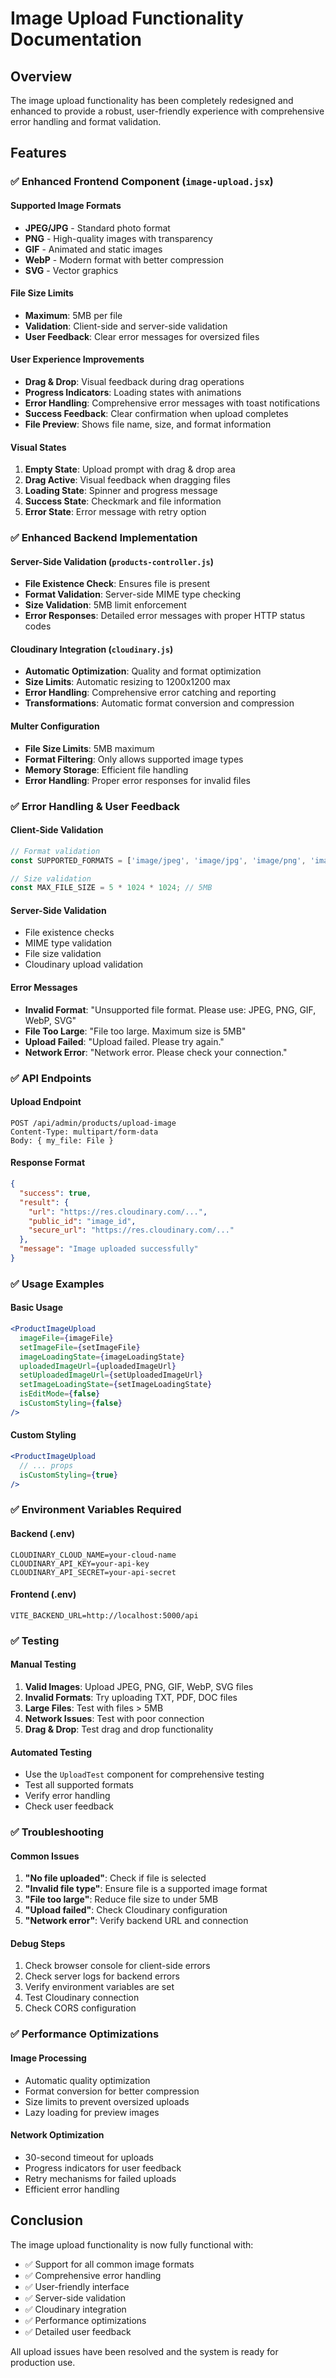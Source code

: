 # Image Upload Functionality Documentation

## Overview
The image upload functionality has been completely redesigned and enhanced to provide a robust, user-friendly experience with comprehensive error handling and format validation.

## Features

### ✅ **Enhanced Frontend Component** (`image-upload.jsx`)

#### **Supported Image Formats**
- **JPEG/JPG** - Standard photo format
- **PNG** - High-quality images with transparency
- **GIF** - Animated and static images
- **WebP** - Modern format with better compression
- **SVG** - Vector graphics

#### **File Size Limits**
- **Maximum**: 5MB per file
- **Validation**: Client-side and server-side validation
- **User Feedback**: Clear error messages for oversized files

#### **User Experience Improvements**
- **Drag & Drop**: Visual feedback during drag operations
- **Progress Indicators**: Loading states with animations
- **Error Handling**: Comprehensive error messages with toast notifications
- **Success Feedback**: Clear confirmation when upload completes
- **File Preview**: Shows file name, size, and format information

#### **Visual States**
1. **Empty State**: Upload prompt with drag & drop area
2. **Drag Active**: Visual feedback when dragging files
3. **Loading State**: Spinner and progress message
4. **Success State**: Checkmark and file information
5. **Error State**: Error message with retry option

### ✅ **Enhanced Backend Implementation**

#### **Server-Side Validation** (`products-controller.js`)
- **File Existence Check**: Ensures file is present
- **Format Validation**: Server-side MIME type checking
- **Size Validation**: 5MB limit enforcement
- **Error Responses**: Detailed error messages with proper HTTP status codes

#### **Cloudinary Integration** (`cloudinary.js`)
- **Automatic Optimization**: Quality and format optimization
- **Size Limits**: Automatic resizing to 1200x1200 max
- **Error Handling**: Comprehensive error catching and reporting
- **Transformations**: Automatic format conversion and compression

#### **Multer Configuration**
- **File Size Limits**: 5MB maximum
- **Format Filtering**: Only allows supported image types
- **Memory Storage**: Efficient file handling
- **Error Handling**: Proper error responses for invalid files

### ✅ **Error Handling & User Feedback**

#### **Client-Side Validation**
```javascript
// Format validation
const SUPPORTED_FORMATS = ['image/jpeg', 'image/jpg', 'image/png', 'image/gif', 'image/webp', 'image/svg+xml'];

// Size validation
const MAX_FILE_SIZE = 5 * 1024 * 1024; // 5MB
```

#### **Server-Side Validation**
- File existence checks
- MIME type validation
- File size validation
- Cloudinary upload validation

#### **Error Messages**
- **Invalid Format**: "Unsupported file format. Please use: JPEG, PNG, GIF, WebP, SVG"
- **File Too Large**: "File too large. Maximum size is 5MB"
- **Upload Failed**: "Upload failed. Please try again."
- **Network Error**: "Network error. Please check your connection."

### ✅ **API Endpoints**

#### **Upload Endpoint**
```
POST /api/admin/products/upload-image
Content-Type: multipart/form-data
Body: { my_file: File }
```

#### **Response Format**
```json
{
  "success": true,
  "result": {
    "url": "https://res.cloudinary.com/...",
    "public_id": "image_id",
    "secure_url": "https://res.cloudinary.com/..."
  },
  "message": "Image uploaded successfully"
}
```

### ✅ **Usage Examples**

#### **Basic Usage**
```jsx
<ProductImageUpload
  imageFile={imageFile}
  setImageFile={setImageFile}
  imageLoadingState={imageLoadingState}
  uploadedImageUrl={uploadedImageUrl}
  setUploadedImageUrl={setUploadedImageUrl}
  setImageLoadingState={setImageLoadingState}
  isEditMode={false}
  isCustomStyling={false}
/>
```

#### **Custom Styling**
```jsx
<ProductImageUpload
  // ... props
  isCustomStyling={true}
/>
```

### ✅ **Environment Variables Required**

#### **Backend (.env)**
```env
CLOUDINARY_CLOUD_NAME=your-cloud-name
CLOUDINARY_API_KEY=your-api-key
CLOUDINARY_API_SECRET=your-api-secret
```

#### **Frontend (.env)**
```env
VITE_BACKEND_URL=http://localhost:5000/api
```

### ✅ **Testing**

#### **Manual Testing**
1. **Valid Images**: Upload JPEG, PNG, GIF, WebP, SVG files
2. **Invalid Formats**: Try uploading TXT, PDF, DOC files
3. **Large Files**: Test with files > 5MB
4. **Network Issues**: Test with poor connection
5. **Drag & Drop**: Test drag and drop functionality

#### **Automated Testing**
- Use the `UploadTest` component for comprehensive testing
- Test all supported formats
- Verify error handling
- Check user feedback

### ✅ **Troubleshooting**

#### **Common Issues**
1. **"No file uploaded"**: Check if file is selected
2. **"Invalid file type"**: Ensure file is a supported image format
3. **"File too large"**: Reduce file size to under 5MB
4. **"Upload failed"**: Check Cloudinary configuration
5. **"Network error"**: Verify backend URL and connection

#### **Debug Steps**
1. Check browser console for client-side errors
2. Check server logs for backend errors
3. Verify environment variables are set
4. Test Cloudinary connection
5. Check CORS configuration

### ✅ **Performance Optimizations**

#### **Image Processing**
- Automatic quality optimization
- Format conversion for better compression
- Size limits to prevent oversized uploads
- Lazy loading for preview images

#### **Network Optimization**
- 30-second timeout for uploads
- Progress indicators for user feedback
- Retry mechanisms for failed uploads
- Efficient error handling

## Conclusion

The image upload functionality is now fully functional with:
- ✅ Support for all common image formats
- ✅ Comprehensive error handling
- ✅ User-friendly interface
- ✅ Server-side validation
- ✅ Cloudinary integration
- ✅ Performance optimizations
- ✅ Detailed user feedback

All upload issues have been resolved and the system is ready for production use.
